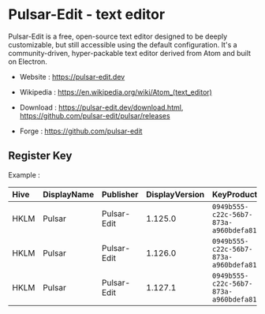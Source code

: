 # Pulsar-Edit - text editor

Pulsar-Edit is a free, open-source text editor designed to be deeply customizable, but still accessible using the default configuration.
It's a community-driven, hyper-packable text editor derived from Atom and built on Electron.

* Website : https://pulsar-edit.dev
* Wikipedia : https://en.wikipedia.org/wiki/Atom_(text_editor)

* Download : https://pulsar-edit.dev/download.html,
	https://github.com/pulsar-edit/pulsar/releases
* Forge : https://github.com/pulsar-edit


## Register Key

Example :

 | Hive | DisplayName | Publisher | DisplayVersion | KeyProduct | UninstallExe |
 |:---- |:----------- |:--------- |:-------------- |:---------- |:------------ |
 | HKLM | Pulsar | Pulsar-Edit | 1.125.0 | `0949b555-c22c-56b7-873a-a960bdefa81f` | `"C:\Program Files\Pulsar\Uninstall Pulsar.exe" /allusers` |
 | HKLM | Pulsar | Pulsar-Edit | 1.126.0 | `0949b555-c22c-56b7-873a-a960bdefa81f` | `"C:\Program Files\Pulsar\Uninstall Pulsar.exe" /allusers` |
 | HKLM | Pulsar | Pulsar-Edit | 1.127.1 | `0949b555-c22c-56b7-873a-a960bdefa81f` | `"C:\Program Files\Pulsar\Uninstall Pulsar.exe" /allusers` |
